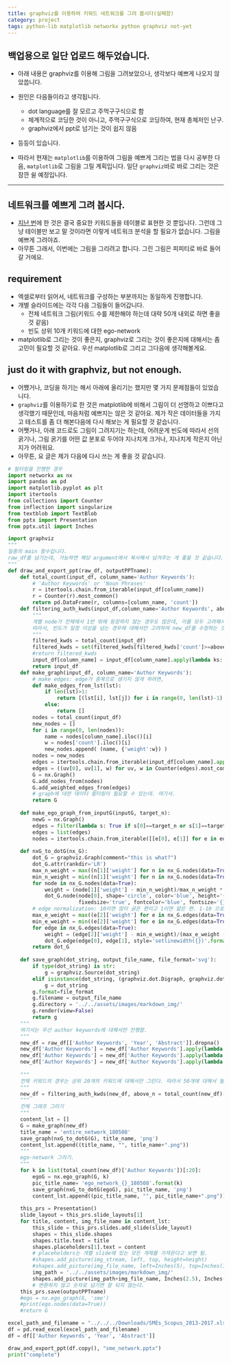```yaml
---
title: graphviz를 이용하여 키워드 네트워크를 그려 봅시다(실패함)
category: project
tags: python-lib matplotlib networkx python graphviz not-yet
---
```


## 백업용으로 일단 업로드 해두었습니다. 

- 아래 내용은 graphviz를 이용해 그림을 그려보았으나, 생각보다 예쁘게 나오지 않았씁니다. 
- 원인은 다음들이라고 생각됩니다. 
    - dot language를 잘 모르고 주먹구구식으로 함
    - 체계적으로 코딩한 것이 아니고, 주먹구구식으로 코딩하여, 현재 총체저인 난구.
    - graphviz에서 ppt로 넘기는 것이 쉽지 않음 
- 등등이 있습니다. 

- 따라서 현재는 `matplotlib`를 이용하여 그림을 예쁘게 그리는 법을 다시 공부한 다음, `matplotlib`로 그림을 그릴 계획입니다. 일단 `graphviz`바로 바로 그리는 것은 잠깐 쉴 예정입니다. 

---

## 네트워크를 예쁘게 그려 봅시다. 

- [지난 번](https://frhyme.github.io/project/rnd-knowledge-map/)에 한 것은 결국 중요한 키워드들을 테이블로 표현한 것 뿐입니다. 그런데 그냥 테이블만 보고 말 것이라면 이렇게 네트워크 분석을 할 필요가 없습니다. 그림을 예쁘게 그려야죠. 
- 아무튼 그래서, 이번에는 그림을 그리려고 합니다. 그린 그림은 피피티로 바로 들어갈 거에요. 

## requirement 

- 엑셀로부터 읽어서, 네트워크를 구성하는 부분까지는 동일하게 진행합니다. 
- 개별 슬라이드에는 각각 다음 그림들이 들어갑니다. 
    - 전체 네트워크 그림(키워드 수를 제한해야 하는데 대략 50개 내외로 하면 좋을 것 같음)
    - 빈도 상위 10개 키워드에 대한 ego-network
- matplotlib로 그리는 것이 좋은지, graphviz로 그리는 것이 좋은지에 대해서는 좀 고민이 필요할 것 같아요. 우선 matplotlib로 그리고 그다음에 생각해볼게요. 

## just do it with graphviz, but not enough. 

- 어쨌거나, 코딩을 하기는 해서 아래에 올리기는 했지만 몇 가지 문제점들이 있었습니다. 
- `graphviz`를 이용하기로 한 것은 matplotlib에 비해서 그림이 더 선명하고 이쁘다고 생각했기 때문인데, 마음처럼 예쁘지는 않은 것 같아요. 제가 작은 데이터들을 가지고 테스트를 좀 더 해본다음에 다시 해보는 게 필요할 것 같습니다. 
- 어쨋거나, 아래 코드로도 그림이 그려지기는 하는데, 어려운게 빈도에 따라서 선의 굵기나, 그림 굵기를 어떤 값 분포로 두어야 지나치게 크거나, 지나치게 작은지 아닌지가 어려워요. 
- 아무튼, 요 글은 제가 다음에 다시 쓰는 게 좋을 것 같습니다. 

```python
# 필터링을 진행한 경우 
import networkx as nx
import pandas as pd
import matplotlib.pyplot as plt
import itertools
from collections import Counter
from inflection import singularize 
from textblob import TextBlob
from pptx import Presentation
from pptx.util import Inches

import graphviz
"""
일종의 main 함수입니다. 
raw_df를 넘기는데, 가능하면 해당 argument에서 복사해서 넘겨주는 게 좋을 것 같습니다. 혹시나 싶어서요. 
"""
def draw_and_export_ppt(raw_df, outputPPTname):
    def total_count(input_df, column_name='Author Keywords'):
        # 'Author Keywords' or 'Noun Phrases'
        r = itertools.chain.from_iterable(input_df[column_name])
        r = Counter(r).most_common()
        return pd.DataFrame(r, columns=[column_name, 'count'])
    def filtering_auth_kwds(input_df,column_name='Author Keywords', above_n=3):
        """
        개별 node가 전체에서 1번 밖에 등장하지 않는 경우도 많은데, 이를 모두 고려해서 분석을 하면, 효율적이지 못한 계산이 된다. 
        따라서, 빈도가 일정 이상을 넘는 경우에 대해서만 고려하여 new_df를 수정하는 것이 필요하다. 
        """
        filtered_kwds = total_count(input_df)
        filtered_kwds = set(filtered_kwds[filtered_kwds['count']>=above_n][column_name])
        #return filtered_kwds
        input_df[column_name] = input_df[column_name].apply(lambda ks: list(filter(lambda k: True if k in filtered_kwds else False, ks)))
        return input_df
    def make_graph(input_df, column_name='Author Keywords'):
        # make edges: edge가 중복으로 생기지 않게 하려면, 
        def make_edges_from_lst(lst):
            if len(lst)>1:
                return [(lst[i], lst[j]) for i in range(0, len(lst)-1) for j in range(i+1, len(lst))]
            else:
                return []
        nodes = total_count(input_df)
        new_nodes = []
        for i in range(0, len(nodes)):
            name = nodes[column_name].iloc()[i]
            w = nodes['count'].iloc()[i]
            new_nodes.append( (name, {'weight':w}) )
        nodes = new_nodes
        edges = itertools.chain.from_iterable(input_df[column_name].apply(make_edges_from_lst))
        edges = ((uv[0], uv[1], w) for uv, w in Counter(edges).most_common())
        G = nx.Graph()
        G.add_nodes_from(nodes)
        G.add_weighted_edges_from(edges)
        # graph에 대한 데이터 필터링이 필요할 수 있는데. 여기서. 
        return G
    
    def make_ego_graph_from_inputG(inputG, target_n):
        newG = nx.Graph()
        edges = filter(lambda s: True if s[0]==target_n or s[1]==target_n else False, (e for e in inputG.edges(data=True)))
        edges = list(edges)
        nodes = itertools.chain.from_iterable([[e[0], e[1]] for e in edges])
        
    def nxG_to_dotG(nx_G):
        dot_G = graphviz.Graph(comment="this is what?")
        dot_G.attr(rankdir='LR')
        max_n_weight = max((n[1]['weight'] for n in nx_G.nodes(data=True)))
        min_n_weight = min((n[1]['weight'] for n in nx_G.nodes(data=True)))
        for node in nx_G.nodes(data=True):
            weight = (node[1]['weight'] - min_n_weight)/max_n_weight * 3 + 2
            dot_G.node(node[0], shape='circle', color='blue', height='{}'.format(weight), width='{}'.format(weight), 
                       fixedsize='true', fontcolor='blue', fontsize='{}'.format(20*weight))
        # edge normalization: 10이면 많이 굵은 편이고 1이면 얇은 편. 1-10 으로 표준화하자.
        max_e_weight = max((e[2]['weight'] for e in nx_G.edges(data=True)))
        min_e_weight = min((e[2]['weight'] for e in nx_G.edges(data=True)))
        for edge in nx_G.edges(data=True):
            weight = (edge[2]['weight'] - min_e_weight)/(max_e_weight - min_e_weight) * 20 + 5
            dot_G.edge(edge[0], edge[1], style='setlinewidth({})'.format(weight))
        return dot_G
        
    def save_graph(dot_string, output_file_name, file_format='svg'):
        if type(dot_string) is str:
            g = graphviz.Source(dot_string)
        elif isinstance(dot_string, (graphviz.dot.Digraph, graphviz.dot.Graph)):
            g = dot_string
        g.format=file_format
        g.filename = output_file_name
        g.directory = '../../assets/images/markdown_img/'
        g.render(view=False)
        return g
    """
    여기서는 우선 author keywords에 대해서만 진행함. 
    """
    new_df = raw_df[['Author Keywords', 'Year', 'Abstract']].dropna()
    new_df['Author Keywords'] = new_df['Author Keywords'].apply(lambda s: s.split(";"))
    new_df['Author Keywords'] = new_df['Author Keywords'].apply(lambda ks: [singularize(k).strip().lower() for k in ks])
    new_df['Author Keywords'] = new_df['Author Keywords'].apply(lambda l: sorted(list(set(l))))
    
    """
    전체 키워드의 경우는 상위 20개의 키워드에 대해서만 그린다. 따라서 50개에 대해서 필터링 해줌. 
    """
    new_df = filtering_auth_kwds(new_df, above_n = total_count(new_df)['count'][20])
    """
    전체 그래프 그리기 
    """
    content_lst = []
    G = make_graph(new_df)
    title_name = 'entire_network_180508'
    save_graph(nxG_to_dotG(G), title_name, 'png')
    content_lst.append((title_name, "", title_name+".png"))
    """
    ego-network 그리기. 
    """
    for k in list(total_count(new_df)['Author Keywords'])[:20]:
        egoG = nx.ego_graph(G, k)
        pic_title_name= 'ego_network_{}_180508'.format(k)
        save_graph(nxG_to_dotG(egoG), pic_title_name, 'png')
        content_lst.append((pic_title_name, "", pic_title_name+".png"))
    
    this_prs = Presentation()
    slide_layout = this_prs.slide_layouts[1] 
    for title, content, img_file_name in content_lst:
        this_slide = this_prs.slides.add_slide(slide_layout)
        shapes = this_slide.shapes
        shapes.title.text = title
        shapes.placeholders[1].text = content
        # placeholders는 개별 slide에 있는 모든 개체를 가져온다고 보면 됨. 
        #shapes.add_picture(img_stream, left, top, height=height)
        #shapes.add_picture(img_file_name, left=Inches(5), top=Inches(10))
        img_path = '../../assets/images/markdown_img/'
        shapes.add_picture(img_path+img_file_name, Inches(2.5), Inches(3.2))
        # 변환하지 않고 숫자로 넘기면 잘 되지 않는다. 
    this_prs.save(outputPPTname)
    #ego = nx.ego_graph(G, 'sme')
    #print(ego.nodes(data=True))
    #return G

excel_path_and_filename = "../../../Downloads/SMEs_Scopus_2013-2017.xlsx"
df = pd.read_excel(excel_path_and_filename)
df = df[['Author Keywords', 'Year', 'Abstract']]

draw_and_export_ppt(df.copy(), "sme_network.pptx")
print("complete")
```